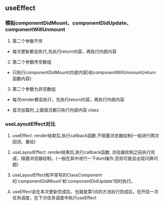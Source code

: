 ## useEffect

### 模拟componentDidMount、componentDidUpdate、componentWillUnmount
1. 第二个参数不传
- 每次更新都会执行,先执行return内容，再执行内部内容

2. 第二个参数传空数组
- 只执行componentDidMount(内部内容)和componentWillUnmount(return 函数内容) 

3. 第二个参数为非空数组
- 每次render都会执行，先执行return内容，再执行内部内容


* 首次加载时,上面情况都只执行内部内容
class 

### useLayoutEffect对比
1. useEffect: render结束后,执行callback函数,不阻塞浏览器绘制(一般进行两次回流、重绘)
2. useLayoutEffect: render结束后,执行callback函数,
浏览器绘制之前执行完成，阻塞浏览器绘制。(一般在其中进行一下dom操作,否则可能会出现闪屏问题)

3. useLayoutEffect和平常写的ClassComponent的'componentDidMount'和'componentDidUpdate'同时执行。
4. useEffect会在本次更新完成后，也就是第1点的方法执行完成后，在开启一次任务调度，在下次任务调度中执行useEffect